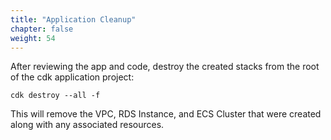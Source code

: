 ```yaml
---
title: "Application Cleanup"
chapter: false
weight: 54
---
```


After reviewing the app and code, destroy the created stacks from the root of the cdk application project:

```
cdk destroy --all -f
```

This will remove the VPC, RDS Instance, and ECS Cluster that were created along with any associated resources. 


